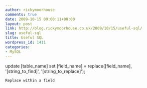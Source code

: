 ```yaml
---
author: rickymoorhouse
comments: true
date: 2009-10-15 09:00:11+00:00
layout: post
link: http://blog.rickymoorhouse.co.uk/2009/10/15/useful-sql/
slug: useful-sql
title: Useful SQL
wordpress_id: 1411
categories:
- MySQL
---
```



update [table_name] set [field_name] = replace([field_name], '[string_to_find]', '[string_to_replace]');

    Replace within a field


